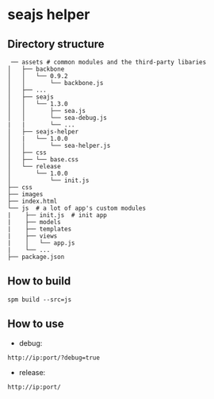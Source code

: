 # seajs helper

## Directory structure
```
 ── assets # common modules and the third-party libaries
│   ├── backbone
│   │   └── 0.9.2
│   │       └── backbone.js
│   ├── ...
│   ├── seajs
│   │   └── 1.3.0
│   │       ├── sea.js
│   │       └── sea-debug.js
|   |       └── ...
│   ├── seajs-helper
│   |   └── 1.0.0
│   │       └── sea-helper.js
│   ├── css
│   ├── └── base.css
│   └── release
│       └── 1.0.0
│           └── init.js
├── css
├── images
├── index.html
└── js  # a lot of app's custom modules
|    ├── init.js  # init app
|    ├── models
|    ├── templates
|    ├── views
|    │   └── app.js
|    └── ...
├── package.json
```

## How to build
```
spm build --src=js
```

## How to use
* debug:
```
http://ip:port/?debug=true
```
* release:
```
http://ip:port/
```